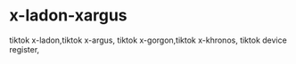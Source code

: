 # x-ladon-xargus
tiktok x-ladon,tiktok x-argus, tiktok x-gorgon,tiktok  x-khronos, tiktok device register,
